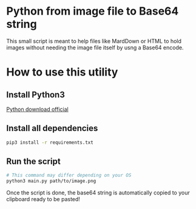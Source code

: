# Python from image file to Base64 string

This small script is meant to help files like MardDown or HTML to hold images without needing the image file itself by usng a Base64 encode.

# How to use this utility

## Install Python3

[Python download official](https://www.python.org/downloads/)

## Install all dependencies

```bash
pip3 install -r requirements.txt
```

## Run the script

```bash
# This command may differ depending on your OS
python3 main.py path/to/image.png
```

Once the script is done, the base64 string is automatically copied to your clipboard ready to be pasted!
